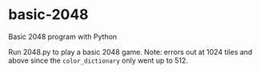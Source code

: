 # basic-2048
Basic 2048 program with Python


Run 2048.py to play a basic 2048 game. Note: errors out at 1024 tiles and above since the `color_dictionary` only went up to 512.
